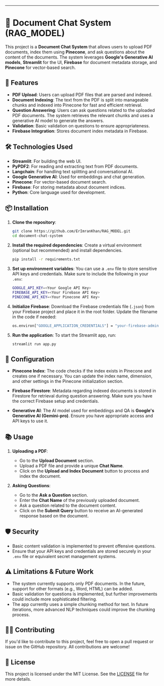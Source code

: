 ---

# 📄 Document Chat System (RAG_MODEL)

This project is a **Document Chat System** that allows users to upload PDF documents, index them using **Pinecone**, and ask questions about the content of the documents. The system leverages **Google's Generative AI models**, **Streamlit** for the UI, **Firebase** for document metadata storage, and **Pinecone** for vector-based search.

## 🚀 Features
- **PDF Upload**: Users can upload PDF files that are parsed and indexed.
- **Document Indexing**: The text from the PDF is split into manageable chunks and indexed into Pinecone for fast and efficient retrieval.
- **Question Answering**: Users can ask questions related to the uploaded PDF documents. The system retrieves the relevant chunks and uses a generative AI model to generate the answers.
- **Validation**: Basic validation on questions to ensure appropriateness.
- **Firebase Integration**: Stores document index metadata in Firebase.

## 🛠️ Technologies Used
- **Streamlit**: For building the web UI.
- **PyPDF2**: For reading and extracting text from PDF documents.
- **Langchain**: For handling text splitting and conversational AI.
- **Google Generative AI**: Used for embeddings and chat generation.
- **Pinecone**: For vector-based document search.
- **Firebase**: For storing metadata about document indices.
- **Python**: Core language used for development.
  
## 📦 Installation

1. **Clone the repository**:
   ```bash
   git clone https://github.com/ErImranKhan/RAG_MODEL.git
   cd document-chat-system
   ```

2. **Install the required dependencies**:
   Create a virtual environment (optional but recommended) and install dependencies.
   ```bash
   pip install -r requirements.txt
   ```

3. **Set up environment variables**:
   You can use a `.env` file to store sensitive API keys and credentials. Make sure to include the following in your `.env`:
   ```bash
   GOOGLE_API_KEY=<Your Google API Key>
   FIREBASE_API_KEY=<Your Firebase API Key>
   PINECONE_API_KEY=<Your Pinecone API Key>
   ```

4. **Initialize Firebase**:
   Download the Firebase credentials file (`.json`) from your Firebase project and place it in the root folder. Update the filename in the code if needed:
   ```bash
   os.environ["GOOGLE_APPLICATION_CREDENTIALS"] = "your-firebase-adminsdk.json"
   ```

5. **Run the application**:
   To start the Streamlit app, run:
   ```bash
   streamlit run app.py
   ```

## 🔧 Configuration

- **Pinecone Index**: The code checks if the index exists in Pinecone and creates one if necessary.
  You can update the index name, dimension, and other settings in the Pinecone initialization section.

- **Firebase Firestore**: Metadata regarding indexed documents is stored in Firestore for retrieval during question answering. Make sure you have the correct Firebase setup and credentials.

- **Generative AI**: The AI model used for embeddings and QA is **Google's Generative AI (Gemini-pro)**. Ensure you have appropriate access and API keys to use it.

## 📚 Usage

1. **Uploading a PDF**:
   - Go to the **Upload Document** section.
   - Upload a PDF file and provide a unique **Chat Name**.
   - Click on the **Upload and Index Document** button to process and index the document.

2. **Asking Questions**:
   - Go to the **Ask a Question** section.
   - Enter the **Chat Name** of the previously uploaded document.
   - Ask a question related to the document content.
   - Click on the **Submit Query** button to receive an AI-generated response based on the document.

## 🛡️ Security

- Basic content validation is implemented to prevent offensive questions.
- Ensure that your API keys and credentials are stored securely in your `.env` file or equivalent secret management systems.

## ⚠️ Limitations & Future Work
- The system currently supports only PDF documents. In the future, support for other formats (e.g., Word, HTML) can be added.
- Basic validation for questions is implemented, but further improvements could include more sophisticated filtering.
- The app currently uses a simple chunking method for text. In future iterations, more advanced NLP techniques could improve the chunking process.

## 🧑‍💻 Contributing

If you'd like to contribute to this project, feel free to open a pull request or issue on the GitHub repository. All contributions are welcome!

## 📝 License

This project is licensed under the MIT License. See the [LICENSE](LICENSE) file for more details.
